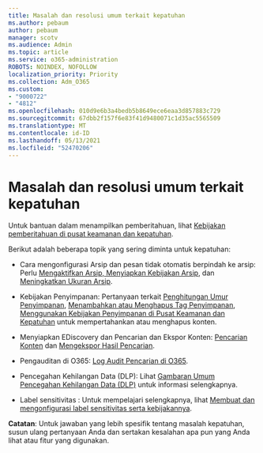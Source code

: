 ```yaml
---
title: Masalah dan resolusi umum terkait kepatuhan
ms.author: pebaum
author: pebaum
manager: scotv
ms.audience: Admin
ms.topic: article
ms.service: o365-administration
ROBOTS: NOINDEX, NOFOLLOW
localization_priority: Priority
ms.collection: Adm_O365
ms.custom:
- "9000722"
- "4812"
ms.openlocfilehash: 010d9e6b3a4bedb5b8649ece6eaa3d857883c729
ms.sourcegitcommit: 67dbb2f157f6e83f41d9480071c1d35ac5565509
ms.translationtype: MT
ms.contentlocale: id-ID
ms.lasthandoff: 05/13/2021
ms.locfileid: "52470206"
---
```

# <a name="compliance-common-issues-and-resolutions"></a>Masalah dan resolusi umum terkait kepatuhan

Untuk bantuan dalam menampilkan pemberitahuan, lihat [Kebijakan pemberitahuan di pusat keamanan dan kepatuhan](/microsoft-365/compliance/alert-policies.md).

Berikut adalah beberapa topik yang sering diminta untuk kepatuhan:

- Cara mengonfigurasi Arsip dan pesan tidak otomatis berpindah ke arsip: Perlu [Mengaktifkan Arsip, Menyiapkan Kebijakan Arsip](/microsoft-365/compliance/enable-archive-mailboxes.md), dan [Meningkatkan Ukuran Arsip](/microsoft-365/compliance/enable-unlimited-archiving.md).

- Kebijakan Penyimpanan: Pertanyaan terkait [Penghitungan Umur Penyimpanan](/exchange/security-and-compliance/messaging-records-management/retention-age.md), [Menambahkan atau Menghapus Tag Penyimpanan](/exchange/security-and-compliance/messaging-records-management/add-or-remove-retention-tags.md), [Menggunakan Kebijakan Penyimpanan di Pusat Keamanan dan Kepatuhan](/microsoft-365/compliance/retention-policies.md) untuk mempertahankan atau menghapus konten.

- Menyiapkan EDiscovery dan Pencarian dan Ekspor Konten: [Pencarian Konten](/microsoft-365/compliance/search-for-content.md) dan [Mengekspor Hasil Pencarian](/microsoft-365/compliance/export-search-results.md).

- Pengauditan di O365: [Log Audit Pencarian di O365](/microsoft-365/compliance/search-the-audit-log-in-security-and-compliance.md).

- Pencegahan Kehilangan Data (DLP): Lihat [Gambaran Umum Pencegahan Kehilangan Data (DLP)](/microsoft-365/compliance/data-loss-prevention-policies.md) untuk informasi selengkapnya.
 
- Label sensitivitas : Untuk mempelajari selengkapnya, lihat [Membuat dan mengonfigurasi label sensitivitas serta kebijakannya](/microsoft-365/compliance/create-sensitivity-labels.md).

**Catatan**: Untuk jawaban yang lebih spesifik tentang masalah kepatuhan, susun ulang pertanyaan Anda dan sertakan kesalahan apa pun yang Anda lihat atau fitur yang digunakan.
